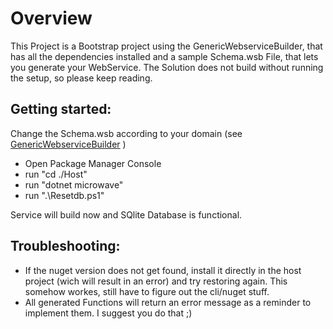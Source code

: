 # Overview
This Project is a Bootstrap project using the GenericWebserviceBuilder, that has all the dependencies installed and a sample Schema.wsb File, that lets you generate your WebService. The Solution does not build without running the setup, so please keep reading.

## Getting started:
Change the Schema.wsb according to your domain (see [GenericWebserviceBuilder](https://github.com/Lauchi/GenericWebServiceBuilder) )
- Open Package Manager Console
- run "cd ./Host"
- run "dotnet microwave"
- run ".\Resetdb.ps1"

Service will build now and SQlite Database is functional.

## Troubleshooting:
- If the nuget version does not get found, install it directly in the host project (wich will result in an error) and try restoring again. This somehow workes, still have to figure out the cli/nuget stuff.
- All generated Functions will return an error message as a reminder to implement them. I suggest you do that ;)

